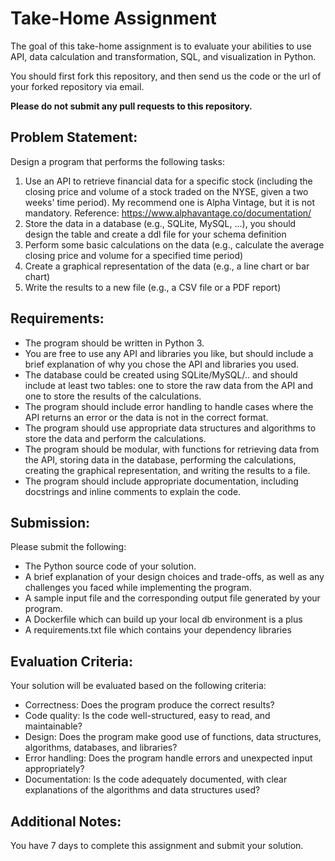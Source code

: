 # Take-Home Assignment

The goal of this take-home assignment is to evaluate your abilities to use API, data calculation and transformation, SQL, and visualization in Python.

You should first fork this repository, and then send us the code or the url of your forked repository via email.

**Please do not submit any pull requests to this repository.**

## Problem Statement:

Design a program that performs the following tasks:

1. Use an API to retrieve financial data for a specific stock (including the closing price and volume of a stock traded on the NYSE, given a two weeks' time period). My recommend one is Alpha Vintage, but it is not mandatory. Reference: https://www.alphavantage.co/documentation/
2. Store the data in a database (e.g., SQLite, MySQL, ...), you should design the table and create a ddl file for your schema definition
3. Perform some basic calculations on the data (e.g., calculate the average closing price and volume for a specified time period)
4. Create a graphical representation of the data (e.g., a line chart or bar chart)
5. Write the results to a new file (e.g., a CSV file or a PDF report)

## Requirements:

- The program should be written in Python 3.
- You are free to use any API and libraries you like, but should include a brief explanation of why you chose the API and libraries you used.
- The database could be created using SQLite/MySQL/.. and should include at least two tables: one to store the raw data from the API and one to store the results of the calculations.
- The program should include error handling to handle cases where the API returns an error or the data is not in the correct format.
- The program should use appropriate data structures and algorithms to store the data and perform the calculations.
- The program should be modular, with functions for retrieving data from the API, storing data in the database, performing the calculations, creating the graphical representation, and writing the results to a file.
- The program should include appropriate documentation, including docstrings and inline comments to explain the code.

## Submission:

Please submit the following:

- The Python source code of your solution.
- A brief explanation of your design choices and trade-offs, as well as any challenges you faced while implementing the program.
- A sample input file and the corresponding output file generated by your program.
- A Dockerfile which can build up your local db environment is a plus
- A requirements.txt file which contains your dependency libraries

## Evaluation Criteria:

Your solution will be evaluated based on the following criteria:

- Correctness: Does the program produce the correct results?
- Code quality: Is the code well-structured, easy to read, and maintainable?
- Design: Does the program make good use of functions, data structures, algorithms, databases, and libraries?
- Error handling: Does the program handle errors and unexpected input appropriately?
- Documentation: Is the code adequately documented, with clear explanations of the algorithms and data structures used?

## Additional Notes:

You have 7 days to complete this assignment and submit your solution.
